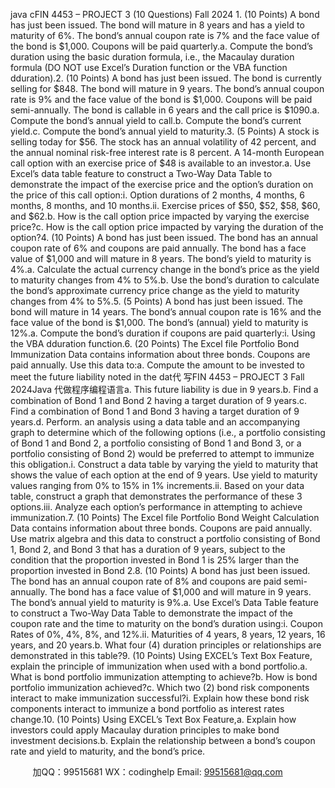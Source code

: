 java cFIN 4453 – PROJECT 3 (10 Questions) Fall 2024 1. (10 Points) A bond has just been issued.    The bond will mature in 8 years and has a yield to maturity of 6%.    The bond’s annual coupon rate is 7% and the face value of the bond is $1,000.    Coupons will be paid quarterly.a.   Compute the bond’s duration using the basic duration formula, i.e., the Macaulay duration formula (DO NOT use Excel’s Duration function or the VBA function dduration).2. (10 Points) A bond has just been issued.    The bond is currently selling for $848.    The bond will mature in 9 years.    The bond’s annual coupon rate is 9% and the face value of the bond is $1,000.    Coupons will be paid semi-annually.    The bond is callable in 6 years and the call price is $1090.a.   Compute the bond’s annual yield to call.b.   Compute the bond’s current yield.c.   Compute the bond’s annual yield to maturity.3. (5 Points) A stock is selling today for $56.    The stock has an annual volatility of 42 percent, and the annual nominal risk-free interest rate is 8 percent.    A 14-month European call option with an exercise price of $48 is available to an investor.a.   Use Excel’s data table feature to construct a Two-Way Data Table to demonstrate the impact of the exercise price and the option’s duration on the price of this call option:i.   Option durations of 2 months, 4 months, 6 months, 8 months, and 10 months.ii.   Exercise prices of $50, $52, $58, $60, and $62.b.   How is the call option price impacted by varying the exercise price?c.   How is the call option price impacted by varying the duration of the option?4. (10 Points) A bond has just been issued.    The bond has an annual coupon rate of 6% and coupons are paid annually.    The bond has a face value of $1,000 and will mature in 8 years.    The bond’s yield to maturity is 4%.a.   Calculate the actual currency change in the bond’s price as the yield to maturity changes from 4% to 5%.b.   Use the bond’s duration to calculate the bond’s approximate currency price change as the yield to maturity changes from 4% to 5%.5. (5 Points) A bond has just been issued.    The bond will mature in 14 years.    The bond’s annual coupon rate is 16% and the face value of the bond is $1,000.    The bond’s (annual) yield to maturity is 12%.a.   Compute the bond’s duration if coupons are paid quarterly:i.   Using the VBA dduration function.6. (20 Points) The Excel file Portfolio Bond Immunization Data contains information about three bonds.    Coupons are paid annually.    Use this data to:a.   Compute the amount to be invested to meet the future liability noted in the dat代 写FIN 4453 – PROJECT 3 Fall 2024Java
代做程序编程语言a.    This future liability is due in 9 years.b.   Find a combination of Bond 1 and Bond 2 having a target duration of 9 years.c.   Find a combination of Bond 1 and Bond 3 having a target duration of 9 years.d.   Perform. an analysis using a data table and an accompanying graph to determine which of the following options (i.e., a portfolio consisting of Bond 1 and Bond 2, a portfolio consisting of Bond 1 and Bond 3, or a portfolio consisting of Bond 2) would be preferred to attempt to immunize this obligation.i.   Construct a data table by varying the yield to maturity that shows the value of each option at the end of 9 years.    Use yield to maturity values ranging from 0% to 15% in 1% increments.ii.   Based on your data table, construct a graph that demonstrates the performance of these 3 options.iii.   Analyze each option’s performance in attempting to achieve immunization.7. (10 Points) The Excel file Portfolio Bond Weight Calculation Data contains information about three bonds. Coupons are paid annually.    Use matrix algebra and this data to construct a portfolio consisting of Bond 1, Bond 2, and Bond 3 that has a duration of 9 years, subject to the condition that the proportion invested in Bond 1 is 25% larger than the proportion invested in Bond 2.8. (10 Points) A bond has just been issued.    The bond has an annual coupon rate of 8% and coupons are paid semi-annually.    The bond has a face value of $1,000 and will mature in 9 years.    The bond’s annual yield to maturity is 9%.a.   Use Excel’s Data Table feature to construct a Two-Way Data Table to demonstrate the impact of the coupon rate and the time to maturity on the bond’s duration using:i.   Coupon Rates of 0%, 4%, 8%, and 12%.ii.   Maturities of 4 years, 8 years, 12 years, 16 years, and 20 years.b.   What four (4) duration principles or relationships are demonstrated in this table?9. (10 Points) Using EXCEL’s Text Box Feature, explain the principle of immunization when used with a bond portfolio.a.   What is bond portfolio immunization attempting to achieve?b.   How is bond portfolio immunization achieved?c.   Which two (2) bond risk components interact to make immunization successful?i.   Explain how these bond risk components interact to immunize a bond portfolio as interest rates change.10. (10 Points) Using EXCEL’s Text Box Feature,a.   Explain how investors could apply Macaulay duration principles to make bond investment decisions.b.   Explain the relationship between a bond’s coupon rate and yield to maturity, and the bond’s price.







         
加QQ：99515681  WX：codinghelp  Email: 99515681@qq.com
